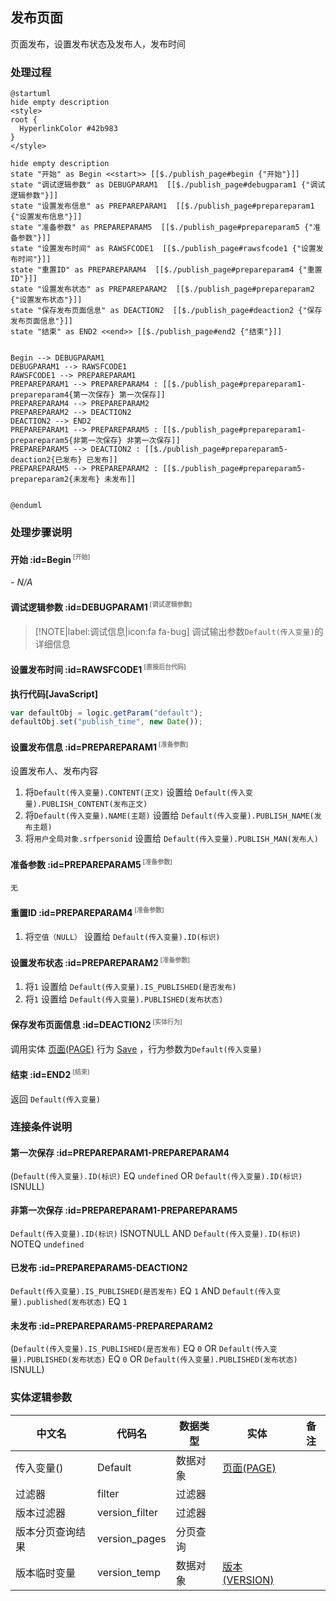 ## 发布页面 <!-- {docsify-ignore-all} -->

   页面发布，设置发布状态及发布人，发布时间

### 处理过程

```plantuml
@startuml
hide empty description
<style>
root {
  HyperlinkColor #42b983
}
</style>

hide empty description
state "开始" as Begin <<start>> [[$./publish_page#begin {"开始"}]]
state "调试逻辑参数" as DEBUGPARAM1  [[$./publish_page#debugparam1 {"调试逻辑参数"}]]
state "设置发布信息" as PREPAREPARAM1  [[$./publish_page#prepareparam1 {"设置发布信息"}]]
state "准备参数" as PREPAREPARAM5  [[$./publish_page#prepareparam5 {"准备参数"}]]
state "设置发布时间" as RAWSFCODE1  [[$./publish_page#rawsfcode1 {"设置发布时间"}]]
state "重置ID" as PREPAREPARAM4  [[$./publish_page#prepareparam4 {"重置ID"}]]
state "设置发布状态" as PREPAREPARAM2  [[$./publish_page#prepareparam2 {"设置发布状态"}]]
state "保存发布页面信息" as DEACTION2  [[$./publish_page#deaction2 {"保存发布页面信息"}]]
state "结束" as END2 <<end>> [[$./publish_page#end2 {"结束"}]]


Begin --> DEBUGPARAM1
DEBUGPARAM1 --> RAWSFCODE1
RAWSFCODE1 --> PREPAREPARAM1
PREPAREPARAM1 --> PREPAREPARAM4 : [[$./publish_page#prepareparam1-prepareparam4{第一次保存} 第一次保存]]
PREPAREPARAM4 --> PREPAREPARAM2
PREPAREPARAM2 --> DEACTION2
DEACTION2 --> END2
PREPAREPARAM1 --> PREPAREPARAM5 : [[$./publish_page#prepareparam1-prepareparam5{非第一次保存} 非第一次保存]]
PREPAREPARAM5 --> DEACTION2 : [[$./publish_page#prepareparam5-deaction2{已发布} 已发布]]
PREPAREPARAM5 --> PREPAREPARAM2 : [[$./publish_page#prepareparam5-prepareparam2{未发布} 未发布]]


@enduml
```


### 处理步骤说明

#### 开始 :id=Begin<sup class="footnote-symbol"> <font color=gray size=1>[开始]</font></sup>



*- N/A*
#### 调试逻辑参数 :id=DEBUGPARAM1<sup class="footnote-symbol"> <font color=gray size=1>[调试逻辑参数]</font></sup>



> [!NOTE|label:调试信息|icon:fa fa-bug]
> 调试输出参数`Default(传入变量)`的详细信息


#### 设置发布时间 :id=RAWSFCODE1<sup class="footnote-symbol"> <font color=gray size=1>[直接后台代码]</font></sup>



<p class="panel-title"><b>执行代码[JavaScript]</b></p>

```javascript
var defaultObj = logic.getParam("default");
defaultObj.set("publish_time", new Date());
```

#### 设置发布信息 :id=PREPAREPARAM1<sup class="footnote-symbol"> <font color=gray size=1>[准备参数]</font></sup>

设置发布人、发布内容

1. 将`Default(传入变量).CONTENT(正文)` 设置给  `Default(传入变量).PUBLISH_CONTENT(发布正文)`
2. 将`Default(传入变量).NAME(主题)` 设置给  `Default(传入变量).PUBLISH_NAME(发布主题)`
3. 将`用户全局对象.srfpersonid` 设置给  `Default(传入变量).PUBLISH_MAN(发布人)`

#### 准备参数 :id=PREPAREPARAM5<sup class="footnote-symbol"> <font color=gray size=1>[准备参数]</font></sup>




    无

#### 重置ID :id=PREPAREPARAM4<sup class="footnote-symbol"> <font color=gray size=1>[准备参数]</font></sup>



1. 将`空值（NULL）` 设置给  `Default(传入变量).ID(标识)`

#### 设置发布状态 :id=PREPAREPARAM2<sup class="footnote-symbol"> <font color=gray size=1>[准备参数]</font></sup>



1. 将`1` 设置给  `Default(传入变量).IS_PUBLISHED(是否发布)`
2. 将`1` 设置给  `Default(传入变量).PUBLISHED(发布状态)`

#### 保存发布页面信息 :id=DEACTION2<sup class="footnote-symbol"> <font color=gray size=1>[实体行为]</font></sup>



调用实体 [页面(PAGE)](module/Wiki/article_page.md) 行为 [Save](module/Wiki/article_page#行为) ，行为参数为`Default(传入变量)`

#### 结束 :id=END2<sup class="footnote-symbol"> <font color=gray size=1>[结束]</font></sup>



返回 `Default(传入变量)`


### 连接条件说明
#### 第一次保存 :id=PREPAREPARAM1-PREPAREPARAM4

(`Default(传入变量).ID(标识)` EQ `undefined` OR `Default(传入变量).ID(标识)` ISNULL)
#### 非第一次保存 :id=PREPAREPARAM1-PREPAREPARAM5

`Default(传入变量).ID(标识)` ISNOTNULL AND `Default(传入变量).ID(标识)` NOTEQ `undefined`
#### 已发布 :id=PREPAREPARAM5-DEACTION2

`Default(传入变量).IS_PUBLISHED(是否发布)` EQ `1` AND `Default(传入变量).published(发布状态)` EQ `1`
#### 未发布 :id=PREPAREPARAM5-PREPAREPARAM2

(`Default(传入变量).IS_PUBLISHED(是否发布)` EQ `0` OR `Default(传入变量).PUBLISHED(发布状态)` EQ `0` OR `Default(传入变量).PUBLISHED(发布状态)` ISNULL)


### 实体逻辑参数

|    中文名   |    代码名    |  数据类型    |  实体   |备注 |
| --------| --------| -------- | -------- | --------   |
|传入变量(<i class="fa fa-check"/></i>)|Default|数据对象|[页面(PAGE)](module/Wiki/article_page.md)||
|过滤器|filter|过滤器|||
|版本过滤器|version_filter|过滤器|||
|版本分页查询结果|version_pages|分页查询|||
|版本临时变量|version_temp|数据对象|[版本(VERSION)](module/Base/version.md)||
